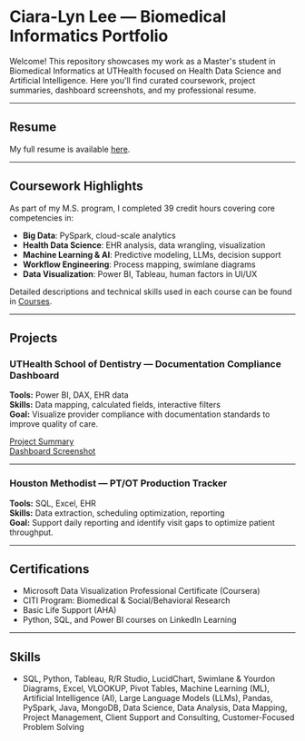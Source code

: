 # Ciara-Lyn Lee — Biomedical Informatics Portfolio

Welcome! This repository showcases my work as a Master's student in Biomedical Informatics at UTHealth focused on Health Data Science and Artificial Intelligence. Here you'll find curated coursework, project summaries, dashboard screenshots, and my professional resume.

---

## Resume
My full resume is available [here](./Resume/CiaraLee_Resume.pdf).

---

## Coursework Highlights
As part of my M.S. program, I completed 39 credit hours covering core competencies in:

- **Big Data**: PySpark, cloud-scale analytics
- **Health Data Science**: EHR analysis, data wrangling, visualization
- **Machine Learning & AI**: Predictive modeling, LLMs, decision support
- **Workflow Engineering**: Process mapping, swimlane diagrams
- **Data Visualization**: Power BI, Tableau, human factors in UI/UX

Detailed descriptions and technical skills used in each course can be found in [Courses](./Courses/course_catalog.md).

---

## Projects

### UTHealth School of Dentistry — Documentation Compliance Dashboard
**Tools:** Power BI, DAX, EHR data  
**Skills:** Data mapping, calculated fields, interactive filters  
**Goal:** Visualize provider compliance with documentation standards to improve quality of care.

[Project Summary](./Projects/PowerBI_Dental_Dashboard/project_description.md)  
[Dashboard Screenshot](./Projects/PowerBI_Dental_Dashboard/dashboard_screenshot.png)

---

### Houston Methodist — PT/OT Production Tracker
**Tools:** SQL, Excel, EHR  
**Skills:** Data extraction, scheduling optimization, reporting  
**Goal:** Support daily reporting and identify visit gaps to optimize patient throughput.

---

## Certifications

- Microsoft Data Visualization Professional Certificate (Coursera)
- CITI Program: Biomedical & Social/Behavioral Research
- Basic Life Support (AHA)
- Python, SQL, and Power BI courses on LinkedIn Learning

---

## Skills
- SQL, Python, Tableau, R/R Studio, LucidChart, Swimlane & Yourdon Diagrams, Excel, VLOOKUP, Pivot Tables, Machine Learning (ML), Artificial Intelligence (AI), Large Language Models (LLMs), Pandas, PySpark, Java, MongoDB, Data Science, Data Analysis, Data Mapping, Project Management, Client Support and Consulting, Customer-Focused Problem Solving
